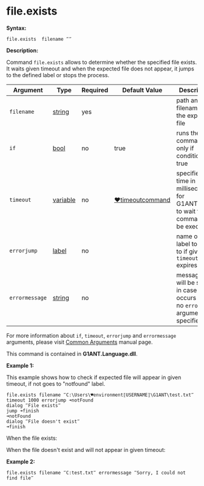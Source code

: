 # file.exists

**Syntax:**

```G1ANT
file.exists  filename ‴‴  
```

**Description:**

Command `file.exists` allows to determine whether the specified file exists. It waits given timeout and when the expected file does not appear, it jumps to the defined label or stops the process.

| Argument | Type | Required | Default Value | Description |
| -------- | ---- | -------- | ------------- | ----------- |
|`filename`| [string](https://github.com/G1ANT-Robot/G1ANT.Manual/blob/master/G1ANT-Language/Structures/bool.md) | yes |  | path and filename of the expected file |
|`if`| [bool](https://github.com/G1ANT-Robot/G1ANT.Manual/blob/master/G1ANT-Language/Structures/bool.md) | no | true | runs the command only if condition is true |
|`timeout`| [variable](https://github.com/G1ANT-Robot/G1ANT.Manual/blob/master/G1ANT-Language/Special-Characters/variable.md) | no | [♥timeoutcommand](https://github.com/G1ANT-Robot/G1ANT.Manual/blob/master/G1ANT-Language/Variables/Special-Variables.md)  | specifies time in milliseconds for G1ANT.Robot to wait for the command to be executed |
|`errorjump` | [label](https://github.com/G1ANT-Robot/G1ANT.Manual/blob/master/G1ANT-Language/Structures/bool.md) | no | | name of the label to jump to if given `timeout` expires |
|`errormessage`| [string](https://github.com/G1ANT-Robot/G1ANT.Manual/blob/master/G1ANT-Language/Structures/bool.md) | no |  | message that will be shown in case error occurs and no `errorjump` argument is specified |

For more information about `if`, `timeout`, `errorjump` and `errormessage` arguments, please visit [Common Arguments](https://github.com/G1ANT-Robot/G1ANT.Manual/blob/master/G1ANT-Language/Common-Arguments.md)  manual page.

This command is contained in **G1ANT.Language.dll**.

**Example 1:**

This example shows how to check if expected file will appear in given timeout, if not goes to "notfound" label.

```G1ANT
file.exists filename ‴C:\Users\♥environment⟦USERNAME⟧\G1ANT\test.txt‴ timeout 1000 errorjump ➜notFound
dialog ‴File exists‴
jump ➜finish
➜notFound
dialog ‴File doesn't exist‴
➜finish 
```

When the file exists:
 
 

When the file doesn't exist and will not appear in given timeout:
 
 

**Example 2:**

```G1ANT
file.exists filename ‴C:test.txt‴ errormessage ‴Sorry, I could not find file‴
```
